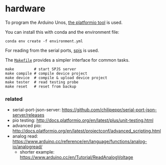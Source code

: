 # hardware

To program the Arduino Unos, [the platformio tool][pio] is used.

You can install this with conda and the environment file:

    conda env create -f environment.yml

For reading from the serial ports, [spjs][spjs] is used.

The [`Makefile`][mk] provides a simpler interface for common tasks.

    make         # start SPJS server
    make compile # compile device project
    make device  # compile & upload device project
    make tester  # read testing probe
    make reset   # reset from backup

### related

* serial-port-json-server: https://github.com/chilipeppr/serial-port-json-server/releases
* pio testing: http://docs.platformio.org/en/latest/plus/unit-testing.html
* advanced pio: http://docs.platformio.org/en/latest/projectconf/advanced_scripting.html
* analog read: https://www.arduino.cc/reference/en/language/functions/analog-io/analogread/
  * shorter example: https://www.arduino.cc/en/Tutorial/ReadAnalogVoltage

[spjs]: https://github.com/chilipeppr/serial-port-json-server
[pio]: https://github.com/platformio/platformio-core
[mk]: ./Makefile
